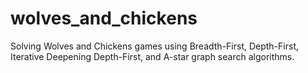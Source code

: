 # wolves_and_chickens
Solving Wolves and Chickens games using Breadth-First, Depth-First, Iterative Deepening Depth-First, and A-star graph search algorithms.
